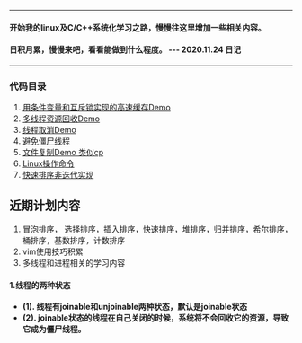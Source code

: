 ----------------------------------------------------------------------------
#### 开始我的linux及C/C++系统化学习之路，慢慢往这里增加一些相关内容。
#### 日积月累，慢慢来吧，看看能做到什么程度。 --- 2020.11.24 日记
----------------------------------------------------------------------------

### 代码目录
1. [用条件变量和互斥锁实现的高速缓存Demo](https://github.com/JackieChan0115/cstudy/blob/master/producer_consumer.cpp)
2. [多线程资源回收Demo](https://github.com/JackieChan0115/cstudy/blob/master/pthread_clean.cpp)
3. [线程取消Demo](https://github.com/JackieChan0115/cstudy/blob/master/pthread_cancel.cpp)
4. [避免僵尸线程](https://github.com/JackieChan0115/cstudy/blob/master/pthread_defunct.cpp)
5. [文件复制Demo 类似cp](https://github.com/JackieChan0115/cstudy/blob/master/copyfile.cpp)
6. [Linux操作命令](https://github.com/JackieChan0115/cstudy/blob/master/linux-order.md)
7. [快速排序非迭代实现](https://github.com/JackieChan0115/cstudy/blob/master/qsort.md)

## 近期计划内容

1. 冒泡排序， 选择排序，插入排序，快速排序，堆排序，归并排序，希尔排序，桶排序，基数排序，计数排序
2. vim使用技巧积累
3. 多线程和进程相关的学习内容


#### 1.线程的两种状态
+ **(1). 线程有joinable和unjoinable两种状态，默认是joinable状态**
+ **(2). joinable状态的线程在自己关闭的时候，系统将不会回收它的资源，导致它成为僵尸线程。**
